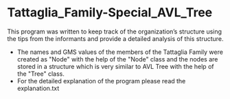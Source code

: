 # Tattaglia_Family-Special_AVL_Tree
This program was written to  keep track of the organization’s structure using the tips from the informants and provide a detailed analysis of this structure.
 * The names and GMS values of the members of the Tattaglia Family were created as "Node" with the help of the "Node" class and the nodes are stored in a structure which is very similar to AVL Tree with the help of the "Tree" class.
 * For the detailed explanation of the program please read the explanation.txt
